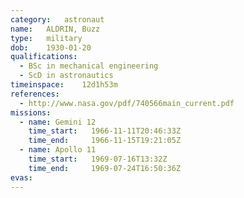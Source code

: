 ```yaml
---
category:	astronaut
name:	ALDRIN, Buzz
type:	military
dob:	1930-01-20
qualifications:
  - BSc in mechanical engineering
  - ScD in astronautics
timeinspace:	12d1h53m
references:
  - http://www.nasa.gov/pdf/740566main_current.pdf
missions:
  - name: Gemini 12
    time_start:   1966-11-11T20:46:33Z
    time_end:     1966-11-15T19:21:05Z
  - name: Apollo 11
    time_start:   1969-07-16T13:32Z
    time_end:     1969-07-24T16:50:36Z
evas:
---
```

